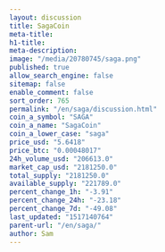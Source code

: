 ```yaml
---
layout: discussion
title: SagaCoin
meta-title: 
h1-title: 
meta-description: 
image: "/media/20780745/saga.png"
published: true
allow_search_engine: false
sitemap: false
enable_comment: false
sort_order: 765
permalink: "/en/saga/discussion.html"
coin_a_symbol: "SAGA"
coin_a_name: "SagaCoin"
coin_a_lower_case: "saga"
price_usd: "5.6418"
price_btc: "0.00048017"
24h_volume_usd: "206613.0"
market_cap_usd: "2181250.0"
total_supply: "2181250.0"
available_supply: "221789.0"
percent_change_1h: "-3.91"
percent_change_24h: "-23.18"
percent_change_7d: "-49.08"
last_updated: "1517140764"
parent-url: "/en/saga/"
author: Sam
---
```


